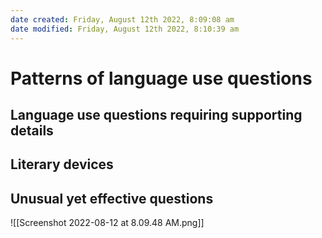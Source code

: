 ```yaml
---
date created: Friday, August 12th 2022, 8:09:08 am
date modified: Friday, August 12th 2022, 8:10:39 am
---
```


# Patterns of language use questions

## Language use questions requiring supporting details

## Literary devices

## Unusual yet effective questions

![[Screenshot 2022-08-12 at 8.09.48 AM.png]]